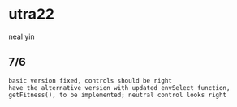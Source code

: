 # utra22
neal yin

## 7/6
	basic version fixed, controls should be right
	have the alternative version with updated envSelect function, getFitness(), to be implemented; neutral control looks right 
